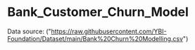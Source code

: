# Bank_Customer_Churn_Model


Data source: ("https://raw.githubusercontent.com/YBI-Foundation/Dataset/main/Bank%20Churn%20Modelling.csv")
